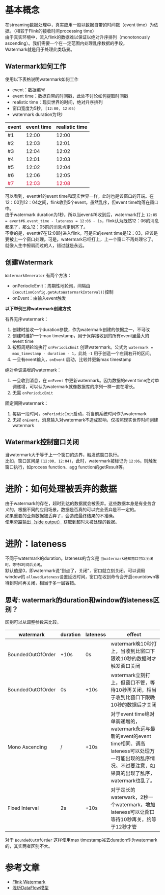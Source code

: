 # 基本概念
在streaming数据处理中，真实应用一般以数据自带的时间戳（event time）为依据。（相较于Flink的接收时间processing time）  
由于真实环境中，流入flink的数据难以保证以绝对升序排列（monotonously ascending）。我们需要一个在一定范围内处理乱序数据的手段。  
Watermark就是用于处理此类场景。
## Watermark如何工作
使用以下表格说明watermark如何工作
- event：数据编号
- event time：数据自带的时间戳，此处不讨论如何提取时间戳
- realistic time：现实世界的时间，绝对升序排列
- 窗口宽度为5秒，`[12:00, 12:05)`
- watermark duration为1秒

| event | event time | realistic time |
| --- | --- | --- |
| #1 | 12:00 | 12:00 |
| #2 | 12:03 | 12:01 |
| #3 | 12:04 | 12:02 |
| #4 | 12:01 | 12:03 |
| #5 | 12:02 | 12:04 |
| #6 | 12:06 | 12:05 |
| <font color="#dc143c">#7</font> | <font color="#dc143c">12:03</font> | <font color="#dc143c">12:08</font> |

可以看到，event#1的event time和现实世界一样，此时也是该窗口的开端。在12：00到12：04之间，flink收到5个event，虽然乱序，但event time均落在窗口中。  
由于watermark duration为1秒，所以当event#6收到后，watermark打上 `12:05 = event#6.event_time - lateness = 12:06 - 1s`，flink认为既然12：06的消息都来了，那么12：05前的消息肯定到齐了。  
不幸的是，event#7在12:08时进入flink，可是它的event time是12：03，应该是要被上一个窗口处理。可是，watermark已经打上，上一个窗口不再处理它了。就像人生中擦肩而过的人，错过就是永远。

## 创建Watermark
`WatermarkGenerator` 有两个方法：
- onPeriodicEmit：周期性地轮询，间隔由 `ExecutionConfig.getAutoWatermarkInterval()`控制
- onEvent：由输入event触发

__以下举例三种watermark创建方式__

有界无序watermark：
1. 创建时接收一个duration参数，作为watermark创建的依据之一，不可改
2. 创建时维护一个max timestamp，用于保存接收到的所有event里最大的event time
3. 按照周期轮询执行 `onPeriodicEmit` 创建watermark。公式为 `watermark = max_timestamp - duration - 1`，此处 `-1` 用于创造一个左闭右开的区间。
4. 一旦有event输入，`onEvent` 启动，比较并更新max timestamp

绝对单调递增的watermark：
1. 一旦收到消息，在 `onEvent` 中更新watermark。因为数据的event time绝对单调递增，可以认为watermark就像数据库的序列一样一直在增长。
2. 无需 `onPeriodicEmit`

固定间隔watermark：
1. 每隔一段时间，`onPeriodicEmit`启动，将当前系统时间作为watermark
2. 无视 `onEvent`，消息输入对watermark不造成影响，仅按照现实世界时间创建watermark

## Watermark控制窗口关闭
当watermark大于等于上一个窗口的边界，触发该窗口执行。  
比如，窗口区间是 `[12:00, 12:04)`，此时，watermark被标记为 `12:06`。则触发窗口执行，如process function、agg function的getResult等。

# 进阶：如何处理被丢弃的数据
由于watermark的存在，超时到达的数据就会被丢弃。这些数据本身是有业务含义的，根据不同的应用场景，数据是否真的可以完全丢弃是不一定的。  
如果重要的业务数据被丢弃了，会造成最终结果的不准确。  
使用[旁路输出（side output）](https://nightlies.apache.org/flink/flink-docs-release-1.14/zh/docs/dev/datastream/side_output/) 获取到超时未被处理的数据。

# 进阶：lateness
不同于watermark的duration，lateness的含义是 `当watermark通知窗口可以关闭时，等待X时间后关闭`。  
默认值是0，即watermark说“到点了，关闭”，窗口就立刻关闭。可以调用window的 `allowedLateness`设置延迟时间，窗口在收到命令会开启countdown等待到时间再关闭，相当于多一层容错。  
## 思考: watermark的duration和window的lateness区别？
区别可以从调整参数来比较。  

| watermark | duration | lateness | effect |
| --- | --- | --- | --- |
| BoundedOutOfOrder | +10s | 0s | watermark晚10秒打上，当收到比窗口下限晚10秒的数据时才触发窗口关闭 |
| BoundedOutOfOrder | 0s | +10s | watermark立刻打上，但窗口不管，等待10秒再关闭，相当于收到比窗口下限晚10秒的数据后才关闭 |
| Mono Ascending | / | +10s | 对于event time绝对单调递增的，watermark永远与最新的event的event time相同，调高lateness可以处理万一可能出现的乱序情况。不过要注意，如果真的出现了乱序，watermark也乱了。 |
| Fixed Interval | 2s | +10s | 对于定长的waterwark，2秒一个watermark，增加lateness可以让窗口等待10秒再关，约等于12秒才管 |

对于 `BoundedOutOfOrder` 这样使用max timestamp减去duration作为watermark的，其实两者区别不大。

# 参考文章
- [Flink Watermark](https://nightlies.apache.org/flink/flink-docs-release-1.14/zh/docs/dev/datastream/event-time/generating_watermarks/)
- [浅析DataFlow模型](https://www.jianshu.com/p/f65e366329d7)